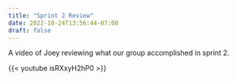 ```yaml
---
title: "Sprint 2 Review"
date: 2022-10-24T13:56:44-07:00
draft: false
---
```


A video of Joey reviewing what our group accomplished in sprint 2.

{{< youtube isRXxyH2hP0 >}}